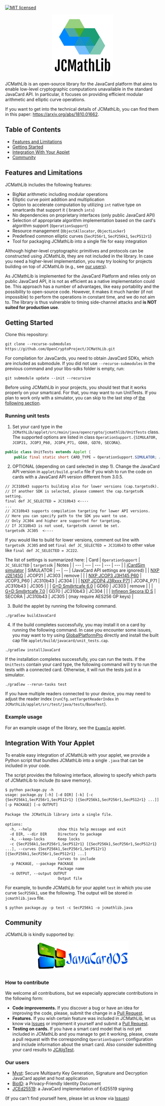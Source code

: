 [![MIT licensed](https://img.shields.io/github/license/OpenCryptoProject/JCMathLib)](https://github.com/OpenCryptoProject/JCMathLib/blob/master/LICENSE) 

<p align="center">
    <img src=".github/resources/logo.png">
</p>

JCMathLib is an open-source library for the JavaCard platform that aims to enable low-level cryptographic computations
unavailable in the standard JavaCard API. In particular, it focuses on providing efficient modular arithmetic and
elliptic curve operations.

If you want to get into the technical details of JCMathLib, you can find them in this
paper: https://arxiv.org/abs/1810.01662.

## Table of Contents

- [Features and Limitations](#features-and-limitations)
- [Getting Started](#getting-started)
- [Integration With Your Applet](#integration-with-your-applet)
- [Community](#community)

## Features and Limitations

JCMathLib includes the following features:

- BigNat arithmetic including modular operations
- Elliptic curve point addition and multiplication
- Option to accelerate computation by utilizing `int` native type on smartcards that support it (
  branch `ints`)
- No dependencies on proprietary interfaces (only public JavaCard API)
- Selection of appropriate algorithm implementation based on the card's algorithm support (`OperationSupport`)
- Resource management (`ObjectAllocator`, `ObjectLocker`)
- Predefined common elliptic curves (`SecP256r1`, `SecP256k1`, `SecP512r1`)
- Tool for packaging JCMathLib into a single file for easy integration

Although higher-level cryptographic primitives and protocols can be constructed using JCMathLib, they are not included
in the library. In case you need a higher-level implementation, you may try looking for projects building on top
of JCMathLib (e.g., see [our users](#our-users)).

As JCMathLib is implemented for the JavaCard Platform and relies only on public JavaCard API, it is not as efficient
as a native implementation could be. This approach has a number of advantages, like easy portability and the possibility
to open-source code. However, it makes it much harder (if not impossible) to perform the operations in constant time,
and we do not aim to. The library is thus vulnerable to timing side-channel attacks and **is NOT suited for production
use**.

## Getting Started

Clone this repository:

```
git clone --recurse-submodules https://github.com/OpenCryptoProject/JCMathLib.git
```

For compilation for JavaCards, you need to obtain JavaCard SDKs, which are included as submodule. If you did not use `--recurse-submodules` in the previous command and your libs-sdks folder is empty, run:

```
git submodule update --init --recursive
```

Before using JCMathLib in your projects, you should test that it works properly on your smartcard. For that, you may want to run UnitTests. If you plan to work only with a simulator, you can skip to the last step of [the following section](#running-unit-tests).

### Running unit tests

1. Set your card type in the `JCMathLib/applet/src/main/java/opencrypto/jcmathlib/UnitTests` class. The supported options are listed in class `OperationSupport.{SIMULATOR, JCOP21, JCOP3_P60, JCOP4_P71, GD60, GD70, SECORA}`.

```java
public class UnitTests extends Applet {
    public final static short CARD_TYPE = OperationSupport.SIMULATOR; // TODO set your card here
```

2. OPTIONAL (depending on card selected in step 1). Change the JavaCard API version in `applet/build.gradle` file if you wish to run the code on cards with a JavaCard API version different from 3.0.5.

```
// JC310b43 supports building also for lower versions (cap.targetsdk).
// If another SDK is selected, please comment the cap.targetsdk setting.
final def JC_SELECTED = JC310b43 <----
...
// JC310b43 supports compilation targeting for lower API versions.
// Here you can specify path to the SDK you want to use.
// Only JC304 and higher are supported for targeting.
// If JC310b43 is not used, targetsdk cannot be set.
targetsdk JC305  <----
```
If you would like to build for lower versions, comment out line with `targetsdk JC305` and set `final def JC_SELECTED = JC310b43` to other value like `final def JC_SELECTED = JC222`.

The list of settings is summarized here:
| Card | `OperationSupport` | `JC_SELECTED` | `targetsdk` | Notes |
| ---  | --- | --- | --- | --- |
| [jCardSim simulator](https://github.com/licel/jcardsim/) | SIMULATOR | -- | -- | (JavaCard API settings are ignored) |
| [NXP J2E145G](https://github.com/crocs-muni/jcalgtest_results/blob/main/javacard/Profiles/results/NXP_J2E145G_ICFabDate_2013_025_ALGSUPPORT__3b_f9_13_00_00_81_31_fe_45_4a_43_4f_50_32_34_32_52_33_a2_(provided_by_PetrS_and_Lukas_Malina).csv) | JCOP21 | JC303 | remove | |
| [NXP JCOP3 J3H145 P60](https://github.com/crocs-muni/jcalgtest_results/blob/main/javacard/Profiles/results/NXP_JCOP3_J3H145_SECID_P60_ALGSUPPORT__3b_11_95_80_(provided_by_Luka_Logar_and_Rowland_Watkins_and_PetrS).csv) | JCOP3_P60 | JC310b43 | JC304 | |
| [NXP JCOP4 J3Rxxx P71](https://github.com/crocs-muni/jcalgtest_results/blob/main/javacard/Profiles/results/NXP_JCOP4_J3R180_P71_ALGSUPPORT__3b_fa_18_00_ff_10_00_4a_54_61_78_43_6f_72_65_56_31_(provided_by_PetrS).csv) | JCOP4_P71 | JC310b43 | JC305 | |
| [G+D Sm@rtcafe 6.0](https://github.com/crocs-muni/jcalgtest_results/blob/main/javacard/Profiles/results/G%2BD_Smartcafe_6.0_80K_ICFabDate_2015_024_ALGSUPPORT__3b_fe_18_00_00_80_31_fe_45_53_43_45_36_30_2d_43_44_30_38_31_2d_6e_46_a9_(provided_by_PetrS).csv) | GD60 | JC303 | remove | |
| [G+D Sm@rtcafe 7.0](https://github.com/crocs-muni/jcalgtest_results/blob/main/javacard/Profiles/results/G%2BD_SmartCafe_7.0_215K_USB_Token_S_ALGSUPPORT__3b_f9_96_00_00_81_31_fe_45_53_43_45_37_20_0e_00_20_20_28_(provided_by_PetrS).csv) | GD70 | JC310b43 | JC304 | |
| [Infineon Secora ID S](https://github.com/crocs-muni/jcalgtest_results/blob/main/javacard/Profiles/results/Infineon_SECORA_ID_S_(SCP02_with_RSA2k_JC305_GP230_NOT_FOR_SALE_-_PROTOTYPE_ONLY)_ALGSUPPORT__3b_b8_97_00_c0_08_31_fe_45_ff_ff_13_57_30_50_23_00_6a_(provided_by_Thoth).csv) | SECORA | JC310b43 | JC305 | (may require AES256 GP keys) |

3. Build the applet by running the following command.

```
./gradlew buildJavaCard
```

4. If the build completes successfully, you may install it on a card by running the following command. In case you
encounter some issues, you may want to try using [GlobalPlatformPro](https://github.com/martinpaljak/GlobalPlatformPro)
directly and install the built cap file `applet/build/javacard/unit_tests.cap`.

```
./gradlew installJavaCard
```

If the installation completes successfully, you can run the tests. If the `UnitTests` contain your card type, the
following command will try to run the tests with a connected card. Otherwise, it will run the tests just in a simulator.

```
./gradlew --rerun-tasks test
```

If you have multiple readers connected to your device, you may need to adjust the reader
index (`runCfg.setTargetReaderIndex` in `JCMathLib/applet/src/test/java/tests/BaseTest`).

### Example usage

For an example usage of the library, see the [`Example`](applet/src/main/java/opencrypto/jcmathlib/Example.java) applet.

## Integration With Your Applet

To enable easy integration of JCMathLib with your applet, we provide a Python script that bundles JCMathLib into a
single `.java` that can be included in your code.

The script provides the following interface, allowing to specify which parts of JCMathLib to include (to save memory).

```
$ python package.py -h
usage: package.py [-h] [-d DIR] [-k] [-c {SecP256k1,SecP256r1,SecP512r1} [{SecP256k1,SecP256r1,SecP512r1} ...]] [-p PACKAGE] [-o OUTPUT]

Package the JCMathLib library into a single file.

options:
  -h, --help            show this help message and exit
  -d DIR, --dir DIR     Directory to package
  -k, --keep-locks      Keep locks
  -c {SecP256k1,SecP256r1,SecP512r1} [{SecP256k1,SecP256r1,SecP512r1} ...], --curves {SecP256k1,SecP256r1,SecP512r1} [{SecP256k1,SecP256r1,SecP512r1} ...]
                        Curves to include
  -p PACKAGE, --package PACKAGE
                        Package name
  -o OUTPUT, --output OUTPUT
                        Output file
```

For example, to bundle JCMathLib for your applet `test` in which you use curve `SecP256k1`, use the following. The
output will be stored in `jcmathlib.java` file.

```
$ python package.py -p test -c SecP256k1 -o jcmathlib.java
```

## Community

JCMathLib is kindly supported by:

<p align="center">
<a href="https://www.javacardos.com/javacardforum/?ws=opencryptojc"><img src=".github/resources/javacardos.png" width="300"></a>
</p>

### How to contribute

We welcome all contributions, but we especially appreciate contributions in the following form:

- **Code improvements.** If you discover a bug or have an idea for improving the code, please, submit the change in a [Pull Request](https://github.com/OpenCryptoProject/JCMathLib/pulls).
- **Features.** If you wish certain feature was included in JCMathLib, let us know via [Issues](https://github.com/OpenCryptoProject/JCMathLib/issues) or implement it yourself and submit a [Pull Request](https://github.com/OpenCryptoProject/JCMathLib/pulls).
- **Testing on cards.** If you have a smart card model that is not yet included in JCMathLib and you manage to get it working, please, create a pull request with the corresponding `OperationSupport` configuration and include information about the smart card. Also consider submitting your card results to [JCAlgTest](https://jcalgtest.cz/).

### Our users
  * [Myst](https://github.com/OpenCryptoProject/Myst): Secure Multiparty Key Generation, Signature and Decryption JavaCard applet and host application 
  * [BioID](https://eprint.iacr.org/2019/894.pdf): a Privacy-Friendly Identity Document
  * [JCEd25519](https://github.com/dufkan/JCEd25519): a JavaCard implementation of Ed25519 signing

(If you can't find yourself here, please let us know via [Issues](https://github.com/OpenCryptoProject/JCMathLib/issues))

